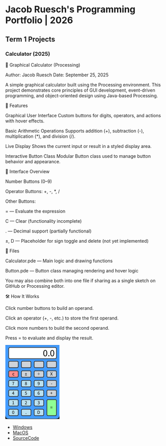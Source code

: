 # Jacob Ruesch's Programming Portfolio | 2026

## Term 1 Projects

### Calculator (2025)

🧮 Graphical Calculator (Processing)

Author: Jacob Ruesch
Date: September 25, 2025

A simple graphical calculator built using the Processing
 environment. This project demonstrates core principles of GUI development, event-driven programming, and object-oriented design using Java-based Processing.

🚀 Features

Graphical User Interface
Custom buttons for digits, operators, and actions with hover effects.

Basic Arithmetic Operations
Supports addition (+), subtraction (-), multiplication (*), and division (/).

Live Display
Shows the current input or result in a styled display area.

Interactive Button Class
Modular Button class used to manage button behavior and appearance.

🎨 Interface Overview

Number Buttons (0–9)

Operator Buttons: +, -, *, /

Other Buttons:

= — Evaluate the expression

C — Clear (functionality incomplete)

. — Decimal support (partially functional)

±, D — Placeholder for sign toggle and delete (not yet implemented)

📁 Files

Calculator.pde — Main logic and drawing functions

Button.pde — Button class managing rendering and hover logic

You may also combine both into one file if sharing as a single sketch on GitHub or Processing editor.

🛠️ How It Works

Click number buttons to build an operand.

Click an operator (+, -, etc.) to store the first operand.

Click more numbers to build the second operand.

Press = to evaluate and display the result.

![RunningCalculator](https://github.com/9730453/Portfolio/blob/main/images/Calc.png?raw=true)

* [Windows](https://github.com/9730453/Portfolio/blob/main/src/Calc/windows-amd64.zip)
* [MacOS](https://github.com/9730453/Portfolio/blob/main/src/Calc/macos-aarch64.zip)
* [SourceCode](https://github.com/9730453/Portfolio/blob/main/src/Calc/Calculator.zip)
